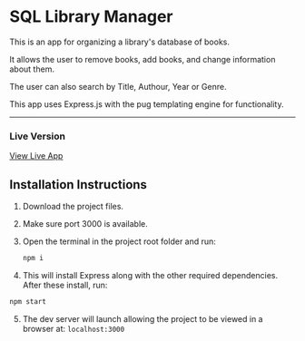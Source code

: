 # SQL Library Manager

This is an app for organizing a library's database of books.

It allows the user to remove books, add books, and change information about them.

The user can also search by Title, Authour, Year or Genre.

This app uses Express.js with the pug templating engine for functionality.

---

### Live Version

[View Live App](https://sql-library-app.up.railway.app/)

## Installation Instructions

1. Download the project files.

2. Make sure port 3000 is available.

3. Open the terminal in the project root folder and run:

   ``` zsh
   npm i
   ```

 4.  This will install Express along with the other required dependencies.
   After these install, run:

   ``` zsh
   npm start
   ```

5. The dev server will launch allowing the project to be viewed in a browser at: `localhost:3000`
